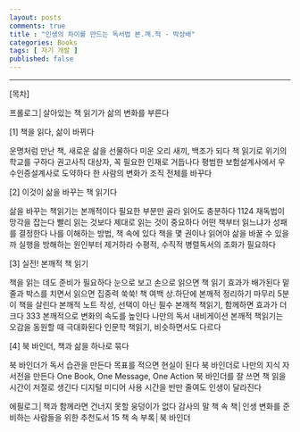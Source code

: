 ```yaml
---
layout: posts
comments: true
title : "인생의 차이를 만드는 독서법 본.깨.적 - 박상배"
categories: Books
tags: [ 자기 개발 ]
published: false
---
```


---

[목차]

프롤로그│살아있는 책 읽기가 삶의 변화를 부른다

[1] 책을 읽다, 삶이 바뀌다

운명처럼 만난 책, 새로운 삶을 선물하다
미운 오리 새끼, 백조가 되다
책 읽기로 위기의 학교를 구하다
권고사직 대상자, 꼭 필요한 인재로 거듭나다
평범한 보험설계사에서 우수인증설계사로 도약하다
한 사람의 변화가 조직 전체를 바꾸다

[2] 이것이 삶을 바꾸는 책 읽기다

삶을 바꾸는 책읽기는 본깨적이다
필요한 부분만 골라 읽어도 충분하다
1124 재독법이 망각을 잡는다
빨리 읽는 것보다 제대로 읽는 것이 중요하다
어떤 책부터 읽느냐가 성패를 결정한다
나를 이해하는 방법, 책 속에 있다
책을 몇 권이나 읽어야 삶을 바꿀 수 있을까
실행을 방해하는 원인부터 제거하라
수평적, 수직적 병렬독서의 조화가 필요하다

[3] 실전! 본깨적 책 읽기

책을 읽는 데도 준비가 필요하다
눈으로 보고 손으로 읽으면 책 읽기 효과가 배가된다
밑줄과 박스를 치면서 읽으면 집중력 쑥쑥!
책 여백 상.하단에 본깨적 정리하기
마무리 5분이 책을 살린다
본깨적 노트 작성, 선택이 아닌 필수
본깨적 책읽기, 함께하면 효과가 더 크다
333 본깨적으로 변화의 속도를 높인다
나만의 독서 내비게이션
본깨적 책읽기는 오감을 동원할 때 극대화된다
인문학 책읽기, 비슷하면서도 다르다

[4] 북 바인더, 책과 삶을 하나로 묶다

북 바인더가 독서 습관을 만든다
목표를 적으면 현실이 된다
북 바인더로 나만의 지식 자서전을 만든다
One Book, One Message, One Action
북 바인더를 잘 쓰면 책 읽을 시간이 저절로 생긴다
디지털 미디어 사용 시간을 반만 줄여도 인생이 달라진다

에필로그│책과 함께라면 건너지 못할 웅덩이가 없다
감사의 말
책 속 책│인생 변화를 준비하는 사람들을 위한 추천도서 15
책 속 부록│북 바인더

